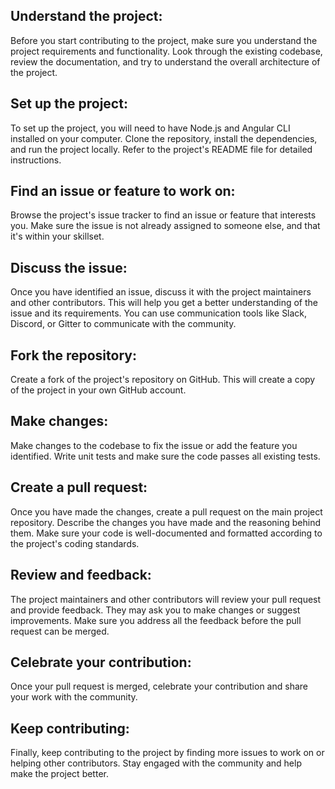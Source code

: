 ## Understand the project:

Before you start contributing to the project, make sure you understand the project requirements and functionality. Look through the existing codebase, review the documentation, and try to understand the overall architecture of the project.

## Set up the project:

To set up the project, you will need to have Node.js and Angular CLI installed on your computer. Clone the repository, install the dependencies, and run the project locally. Refer to the project's README file for detailed instructions.

## Find an issue or feature to work on:

Browse the project's issue tracker to find an issue or feature that interests you. Make sure the issue is not already assigned to someone else, and that it's within your skillset.

## Discuss the issue:

Once you have identified an issue, discuss it with the project maintainers and other contributors. This will help you get a better understanding of the issue and its requirements. You can use communication tools like Slack, Discord, or Gitter to communicate with the community.

## Fork the repository:

Create a fork of the project's repository on GitHub. This will create a copy of the project in your own GitHub account.

## Make changes:

Make changes to the codebase to fix the issue or add the feature you identified. Write unit tests and make sure the code passes all existing tests.

## Create a pull request:

Once you have made the changes, create a pull request on the main project repository. Describe the changes you have made and the reasoning behind them. Make sure your code is well-documented and formatted according to the project's coding standards.

## Review and feedback:

The project maintainers and other contributors will review your pull request and provide feedback. They may ask you to make changes or suggest improvements. Make sure you address all the feedback before the pull request can be merged.

## Celebrate your contribution:

Once your pull request is merged, celebrate your contribution and share your work with the community.

## Keep contributing:

Finally, keep contributing to the project by finding more issues to work on or helping other contributors. Stay engaged with the community and help make the project better.
